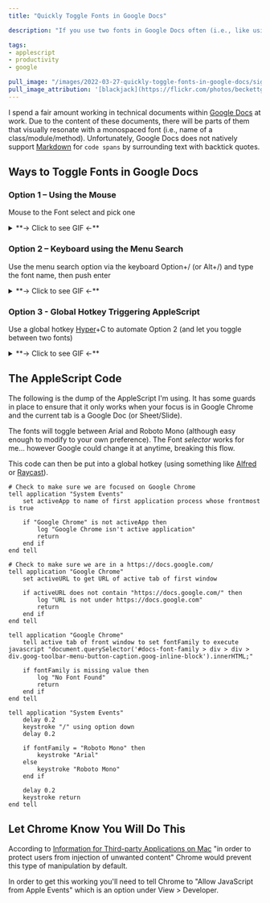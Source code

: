 ```yaml
---
title: "Quickly Toggle Fonts in Google Docs"

description: "If you use two fonts in Google Docs often (i.e., like using mono fonts for code keywords) then read my approach to toggling between two fonts quickly using AppleScript on MacOS."

tags:
- applescript
- productivity
- google

pull_image: "/images/2022-03-27-quickly-toggle-fonts-in-google-docs/signs-fonts.jpg"
pull_image_attribution: '[blackjack](https://flickr.com/photos/beckettgirlphotos/43821835480 "blackjack") by [Rural Warrior Photography](https://flickr.com/people/beckettgirlphotos) is licensed under [CC BY-ND](https://creativecommons.org/licenses/by-nd/2.0/)'
---
```


I spend a fair amount working in technical documents within [Google Docs](https://www.google.ca/docs/about/) at work. Due to the content of these documents, there will be parts of them that visually resonate with a monospaced font (i.e., name of a class/module/method). Unfortunately, Google Docs does not natively support [Markdown](https://daringfireball.net/projects/markdown/) for `code spans` by surrounding text with backtick quotes.

## Ways to Toggle Fonts in Google Docs

### Option 1 – Using the Mouse
Mouse to the Font select and pick one
<details>
  <summary>**→ Click to see GIF ←**</summary>
![](/images/2022-03-27-quickly-toggle-fonts-in-google-docs/toggle-font-mouse.gif)
</details>

### Option 2 – Keyboard using the Menu Search
Use the menu search option via the keyboard Option+/ (or Alt+/) and type the font name, then push enter
<details>
  <summary>**→ Click to see GIF ←**</summary>
![](/images/2022-03-27-quickly-toggle-fonts-in-google-docs/toggle-font-keyboard-menu.gif)
</details>

### Option 3 - Global Hotkey Triggering AppleScript
Use a global hotkey [Hyper](/global-hotkeys-using-the-hyper-key/)+C to automate Option 2 (and let you toggle between two fonts)
<details>
  <summary>**→ Click to see GIF ←**</summary>
![](/images/2022-03-27-quickly-toggle-fonts-in-google-docs/toggle-font-keyboard-applescript.gif)
</details>

## The AppleScript Code

The following is the dump of the AppleScript I'm using. It has some guards in place to ensure that it only works when your focus is in Google Chrome and the current tab is a Google Doc (or Sheet/Slide).

The fonts will toggle between Arial and Roboto Mono (although easy enough to modify to your own preference). The Font _selector_ works for me... however Google could change it at anytime, breaking this flow.

This code can then be put into a global hotkey (using something like [Alfred](https://www.alfredapp.com/) or [Raycast](https://www.raycast.com/)).

```applescript
# Check to make sure we are focused on Google Chrome
tell application "System Events"
	set activeApp to name of first application process whose frontmost is true

	if "Google Chrome" is not activeApp then
		log "Google Chrome isn't active application"
		return
	end if
end tell

# Check to make sure we are in a https://docs.google.com/
tell application "Google Chrome"
	set activeURL to get URL of active tab of first window

	if activeURL does not contain "https://docs.google.com/" then
		log "URL is not under https://docs.google.com"
		return
	end if
end tell

tell application "Google Chrome"
	tell active tab of front window to set fontFamily to execute javascript "document.querySelector('#docs-font-family > div > div > div.goog-toolbar-menu-button-caption.goog-inline-block').innerHTML;"

	if fontFamily is missing value then
		log "No Font Found"
		return
	end if
end tell

tell application "System Events"
	delay 0.2
	keystroke "/" using option down
	delay 0.2

	if fontFamily = "Roboto Mono" then
		keystroke "Arial"
	else
		keystroke "Roboto Mono"
	end if

	delay 0.2
	keystroke return
end tell
```

## Let Chrome Know You Will Do This

According to [Information for Third-party Applications on Mac](https://sites.google.com/a/chromium.org/dev/developers/applescript?visit_id=638164763442473572-1986603841&p=applescript&rd=1) "in order to protect users from injection of unwanted content" Chrome would prevent this type of manipulation by default.

In order to get this working you'll need to tell Chrome to "Allow JavaScript from Apple Events" which is an option under View > Developer.
